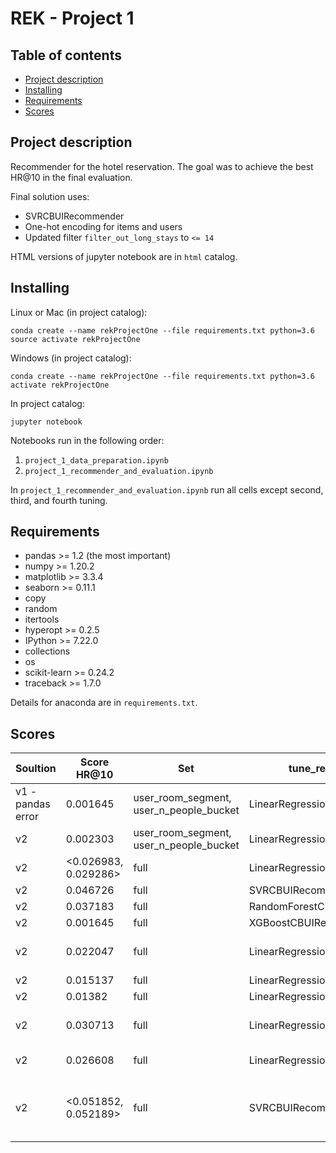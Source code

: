 # REK - Project 1

## Table of contents
* [Project description](#project-description)
* [Installing](#installing)
* [Requirements](#requirements)
* [Scores](#scores)

## Project description
Recommender for the hotel reservation. The goal was to achieve the best HR@10 in the final evaluation.

Final solution uses:
* SVRCBUIRecommender
* One-hot encoding for items and users
* Updated filter ```filter_out_long_stays``` to ```<= 14```

HTML versions of jupyter notebook are in ```html``` catalog.

## Installing
Linux or Mac (in project catalog):
```
conda create --name rekProjectOne --file requirements.txt python=3.6
source activate rekProjectOne
```

Windows (in project catalog):
```
conda create --name rekProjectOne --file requirements.txt python=3.6 
activate rekProjectOne
```

In project catalog:
```
jupyter notebook
```

Notebooks run in the following order: 
1. ```project_1_data_preparation.ipynb```
2. ```project_1_recommender_and_evaluation.ipynb```

In  ```project_1_recommender_and_evaluation.ipynb``` run all cells except second, third, and fourth tuning.

## Requirements
* pandas >= 1.2 (the most important)
* numpy >= 1.20.2
* matplotlib >= 3.3.4
* seaborn >= 0.11.1
* copy
* random
* itertools
* hyperopt >= 0.2.5
* IPython >= 7.22.0
* collections
* os
* scikit-learn >= 0.24.2
* traceback >= 1.7.0

Details for anaconda are in ```requirements.txt```.

## Scores

| Soultion          | Score HR@10   | Set                                       | tune_recommender                | note    |
| ---               | ---           | ---                                       | ---                             | ---     |
|v1 - pandas error  | 0.001645      | user_room_segment, user_n_people_bucket   | LinearRegressionCBUIRecommender |         |
|v2                 | 0.002303      | user_room_segment, user_n_people_bucket   | LinearRegressionCBUIRecommender |         |
|v2                 | <0.026983, 0.029286>      | full                                      | LinearRegressionCBUIRecommender |         |
|v2                 | 0.046726      | full                                      | SVRCBUIRecommender              | slow    |
|v2                 | 0.037183      | full                                      | RandomForestCBUIRecommender     |         |
|v2                 | 0.001645      | full                                      | XGBoostCBUIRecommender          |         |
|v2                 | 0.022047      | full                                      | LinearRegressionCBUIRecommender | update room_segment -> every 100        |
|v2                 | 0.015137      | full                                      | LinearRegressionCBUIRecommender | plus seasons       |
|v2                 | 0.01382       | full                                      | LinearRegressionCBUIRecommender | minus rate_plan     |
|v2                 | 0.030713      | full                                      | LinearRegressionCBUIRecommender | update filter_out_long_stays to 14 from 21     |
|v2                 | 0.026608      | full                                      | LinearRegressionCBUIRecommender | plus filter_out_long_stays    |
|v2                 | <0.051852, 0.052189>      | full                                      | SVRCBUIRecommender | plus filter_out_long_stays + update filter_out_long_stays to 14 from 21   |